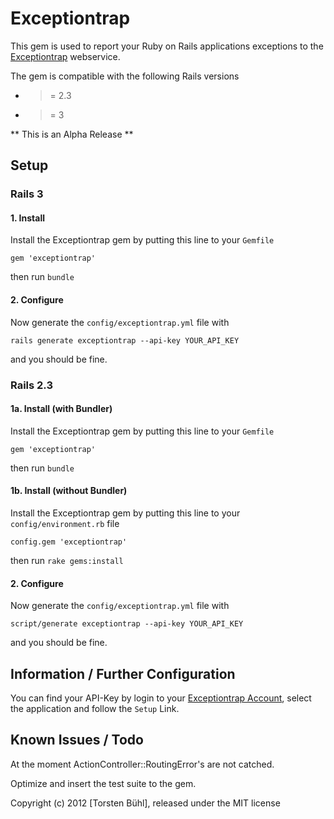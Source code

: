 # Exceptiontrap

This gem is used to report your Ruby on Rails applications exceptions to the [Exceptiontrap](https://alpha.exceptiontrap.com) webservice.

The gem is compatible with the following Rails versions

- >= 2.3
- >= 3

** This is an Alpha Release **

## Setup

### Rails 3

#### 1. Install

Install the Exceptiontrap gem by putting this line to your `Gemfile`

    gem 'exceptiontrap'

then run `bundle`

#### 2. Configure

Now generate the `config/exceptiontrap.yml` file with

    rails generate exceptiontrap --api-key YOUR_API_KEY

and you should be fine.

### Rails 2.3

#### 1a. Install (with Bundler)

Install the Exceptiontrap gem by putting this line to your `Gemfile`

    gem 'exceptiontrap'

then run `bundle`

#### 1b. Install (without Bundler)

Install the Exceptiontrap gem by putting this line to your `config/environment.rb` file

    config.gem 'exceptiontrap'

then run `rake gems:install`

#### 2. Configure

Now generate the `config/exceptiontrap.yml` file with

    script/generate exceptiontrap --api-key YOUR_API_KEY

and you should be fine.

## Information / Further Configuration

You can find your API-Key by login to your [Exceptiontrap Account](https://alpha.exceptiontrap.com/login), select the application and follow the `Setup` Link.

## Known Issues / Todo

At the moment ActionController::RoutingError's are not catched.

Optimize and insert the test suite to the gem.


Copyright (c) 2012 [Torsten Bühl], released under the MIT license
